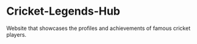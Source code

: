 # Cricket-Legends-Hub
Website that showcases the profiles and achievements of famous cricket players.

